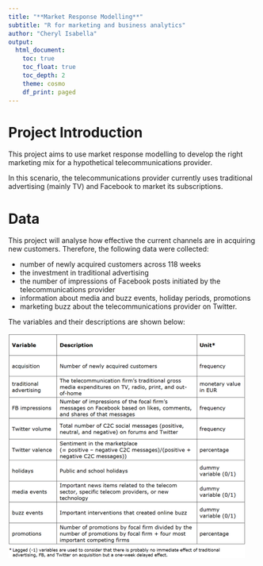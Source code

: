 ```yaml
---
title: "**Market Response Modelling**"
subtitle: "R for marketing and business analytics"
author: "Cheryl Isabella"
output:
  html_document:
    toc: true
    toc_float: true
    toc_depth: 2
    theme: cosmo
    df_print: paged
---
```


# Project Introduction

This project aims to use market response modelling to develop the right
marketing mix for a hypothetical telecommunications provider.

In this scenario, the telecommunications provider currently uses
traditional advertising (mainly TV) and Facebook to market its
subscriptions.


# Data

This project will analyse how effective the current channels are in
acquiring new customers. Therefore, the following data were collected:

-   number of newly acquired customers across 118 weeks
-   the investment in traditional advertising
-   the number of impressions of Facebook posts initiated by the
    telecommunications provider
-   information about media and buzz events, holiday periods, promotions
-   marketing buzz about the telecommunications provider on Twitter.

The variables and their descriptions are shown below:

![](mrm%20variables.png)
